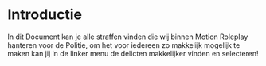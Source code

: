 # Introductie
In dit Document kan je alle straffen vinden die wij binnen Motion Roleplay hanteren voor de Politie, om het voor iedereen zo makkelijk mogelijk te maken kan jij
in de linker menu de delicten makkelijker vinden en selecteren!
